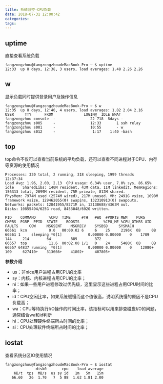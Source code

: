 ```yaml
---
title: 系统监控-CPU负载
date: 2018-07-31 12:00:42
categories:
tags:
---
```

## uptime
直接查看系统负载
```
fangzongzhou@fangzongzhoudeMacBook-Pro ~ $ uptime
12:33  up 8 days, 12:38, 3 users, load averages: 1.48 2.26 2.26
```
## w
显示负载同时提供登录用户及操作信息
```
fangzongzhou@fangzongzhoudeMacBook-Pro ~ $ w
12:35  up 8 days, 12:40, 4 users, load averages: 1.82 2.04 2.16
USER     TTY      FROM              LOGIN@  IDLE WHAT
fangzongzhou console  -                22 718  8days -
fangzongzhou s005     -                12:33       1 ssh relay
fangzongzhou s001     -                10:55       - w
fangzongzhou s012     -                 1:17    1:40 -bash
```

## top
top命令不仅可以查看当前系统的平均负载，还可以查看不同进程对于CPU、内存等资源的使用情况
```
Processes: 320 total, 2 running, 318 sleeping, 1999 threads                                                                                                                                        12:37:34
Load Avg: 1.96, 2.00, 2.13  CPU usage: 6.34% user, 7.0% sys, 86.65% idle    SharedLibs: 140M resident, 43M data, 11M linkedit. MemRegions: 156313 total, 2099M resident, 75M private, 812M shared.
PhysMem: 7974M used (2574M wired), 217M unused. VM: 2491G vsize, 1098M framework vsize, 129462055(0) swapins, 132310913(0) swapouts.   Networks: packets: 12841955/8271M in, 12138688/4363M out.
Disks: 10855494/625G read, 8453048/602G written.

PID    COMMAND      %CPU  TIME     #TH   #WQ  #PORTS MEM    PURG   CMPRS  PGRP  PPID  STATE    BOOSTS           %CPU_ME %CPU_OTHRS UID  FAULTS     COW     MSGSENT    MSGRECV    SYSBSD     SYSMACH
66561  kcm          0.0   00:00.02 6     6    25     2196K  0B     0B     66561 1     sleeping *0[1]            0.00000 0.00000    0    1789       144     214        64         889        372
66557  top          11.6  00:02.00 1/1   0    24     5480K  0B     0B     66557 64837 running  *0[1]            0.00000 0.00000    0    12080+     109     627410+    313666+    41802+     407805+
```
**参数介绍**
- us：非nice用户进程占用CPU的比率
- sy：内核、内核进程占用CPU的比率；
- ni：如果一些用户进程修改过优先级，这里显示这些进程占用CPU时间的比率；
- id：CPU空闲比率，如果系统缓慢而这个值很高，说明系统慢的原因不是CPU负载高；
- wa：CPU等待执行I/O操作的时间比率，该指标可以用来排查磁盘I/O的问题，通常结合wa和id判断
- hi：CPU处理硬件终端所占时间的比率；
- si：CPU处理软件终端所占时间的比率；

## iostat
查看系统分区IO使用情况
```
fangzongzhou@fangzongzhoudeMacBook-Pro ~ $ iostat
              disk0       cpu    load average
    KB/t  tps  MB/s  us sy id   1m   5m   15m
   66.60   26  1.70   7  5 88  1.62 1.81 2.00
```
